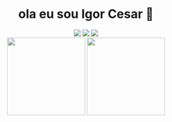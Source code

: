 <div align='center'> 
  <h1>ola eu sou Igor Cesar 👋</h1>
  <a href="https://instagram.com/igorbotezine" target="_blank"><img src="https://img.shields.io/badge/-Instagram-%23E4405F?style=for-the-badge&logo=instagram&logoColor=white" target="_blank"></a>
  <a href = "mailto:igorcbotezine@gmail.com"><img src="https://img.shields.io/badge/-Gmail-%23333?style=for-the-badge&logo=gmail&logoColor=white" target="_blank"></a>
  <a href="https://www.linkedin.com/in/igorbotezine" target="_blank"><img src="https://img.shields.io/badge/-LinkedIn-%230077B5?style=for-the-badge&logo=linkedin&logoColor=white" target="_blank"></a> 
  </div>
  <div class="stats" align='center' >
  <img height="180em" src="https://github-readme-stats.vercel.app/api?username=igorcbotezine&show_icons=true&theme=dark&include_all_commits=false&count_private=true"/>
  <img height="180em" src="https://github-readme-stats.vercel.app/api/top-langs/?username=igorcbotezine&layout=compact&langs_count=7&theme=dark"/>
</div>

